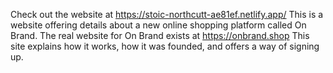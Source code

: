 Check out the website at https://stoic-northcutt-ae81ef.netlify.app/
This is a website offering details about a new online shopping platform called On Brand.
The real website for On Brand exists at https://onbrand.shop
This site explains how it works, how it was founded, and offers a way of signing up.